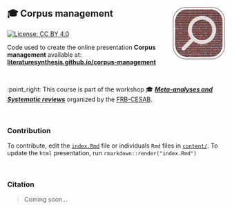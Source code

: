 ## :mortar_board: Corpus management <img src="https://raw.githubusercontent.com/literaturesynthesis/.github/main/profile/logo-literaturesynthesis_150dpi.png" height="120" align="right"/>

[![License: CC
BY 4.0](https://img.shields.io/badge/License-CC%20BY%204.0-lightgreen.svg)](https://choosealicense.com/licenses/cc-by-4.0/)


Code used to create the online presentation **Corpus management** available at:
[**literaturesynthesis.github.io/corpus-management**](https://literaturesynthesis.github.io/corpus-management)

<br />

:point\_right:  This course is part of the workshop :mortar_board: 
[**_Meta-analyses and Systematic reviews_**](https://literaturesynthesis.github.io) organized by the 
[FRB-CESAB](https://www.fondationbiodiversite.fr/en/about-the-foundation/le-cesab/).


<br />


### Contribution


To contribute, edit the 
[`index.Rmd`](https://github.com/literaturesynthesis/corpus-management/blob/main/index.Rmd) 
file or individuals `Rmd` files in [`content/`](https://github.com/literaturesynthesis/corpus-management/blob/main/content/). To update the `html` presentation, run `rmarkdown::render("index.Rmd")`


<br />


### Citation

> Coming soon...
